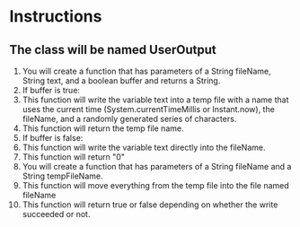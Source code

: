  # Instructions
 ## The class will be named UserOutput
 1. You will create a function that has parameters of a String fileName, String text, and a boolean buffer and returns a String.
 2. If buffer is true:
 3. This function will write the variable text into a temp file with a name that uses the current time (System.currentTimeMillis or Instant.now), the fileName, and a randomly generated series of characters.
 4. This function will return the temp file name.
 5. If buffer is false:
 6. This function will write the variable text directly into the fileName.
 7. This function will return "0"
 8. You will create a function that has parameters of a String fileName and a String tempFileName.
 9. This function will move everything from the temp file into the file named fileName
 10. This function will return true or false depending on whether the write succeeded or not.

